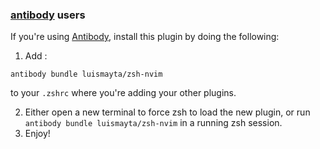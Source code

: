 <!-- Space: Projects -->
<!-- Parent: ZshNvim -->
<!-- Title: Installation Antibody ZshNvim -->
<!-- Label: ZshNvim -->
<!-- Label: Project -->
<!-- Label: Installation -->
<!-- Include: docs/disclaimer.md -->
<!-- Include: ac:toc -->

### [antibody](https://github.com/getantibody/antibody) users

If you're using [Antibody](https://github.com/getantibody/antibody), install this plugin by doing the following:

1. Add :

```{.sourceCode .bash}
antibody bundle luismayta/zsh-nvim
```

to your `.zshrc` where you're adding your other plugins.

2.  Either open a new terminal to force zsh to load the new plugin, or run `antibody bundle luismayta/zsh-nvim` in a running zsh session.
3.  Enjoy!
